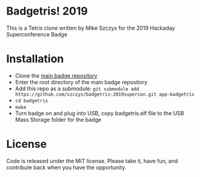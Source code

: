 # Badgetris! 2019

This is a Tetris clone written by Mike Szczys for the 2019 Hackaday Superconference Badge

# Installation

* Clone the [main badge repository](https://github.com/Spritetm/hadbadge2019_fpgasoc)
* Enter the root directory of the main badge repository
* Add this repo as a submodule: `git submodule add https://github.com/szczys/badgetris-2019supercon.git app-badgetris`
* `cd badgetris`
* `make`
* Turn badge on and plug into USB, copy badgetris.elf file to the USB Mass Storage folder for the badge

# License

Code is released under the MIT license. Please take it, have fun, and contribute back when you have the opportunity.
